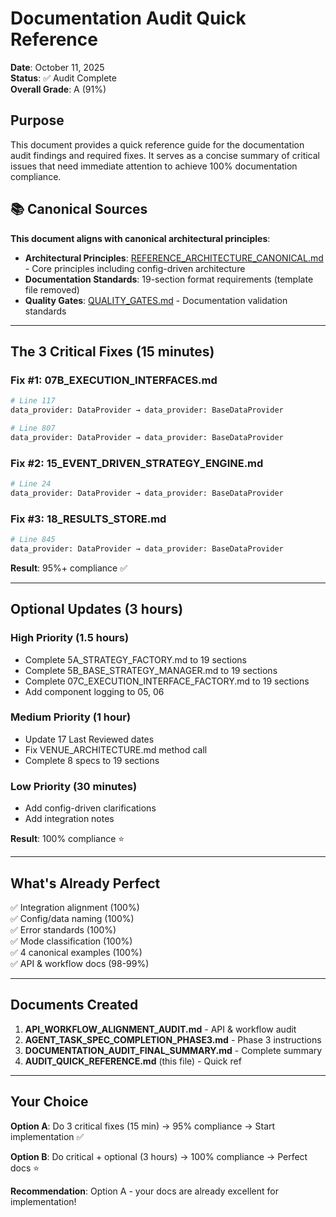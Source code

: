 # Documentation Audit Quick Reference

**Date**: October 11, 2025  
**Status**: ✅ Audit Complete  
**Overall Grade**: A (91%)

## Purpose

This document provides a quick reference guide for the documentation audit findings and required fixes. It serves as a concise summary of critical issues that need immediate attention to achieve 100% documentation compliance.

## 📚 **Canonical Sources**

**This document aligns with canonical architectural principles**:
- **Architectural Principles**: [REFERENCE_ARCHITECTURE_CANONICAL.md](REFERENCE_ARCHITECTURE_CANONICAL.md) - Core principles including config-driven architecture
- **Documentation Standards**: 19-section format requirements (template file removed)
- **Quality Gates**: [QUALITY_GATES.md](QUALITY_GATES.md) - Documentation validation standards

---

## The 3 Critical Fixes (15 minutes)

### Fix #1: 07B_EXECUTION_INTERFACES.md
```bash
# Line 117
data_provider: DataProvider → data_provider: BaseDataProvider

# Line 807
data_provider: DataProvider → data_provider: BaseDataProvider
```

### Fix #2: 15_EVENT_DRIVEN_STRATEGY_ENGINE.md
```bash
# Line 24
data_provider: DataProvider → data_provider: BaseDataProvider
```

### Fix #3: 18_RESULTS_STORE.md
```bash
# Line 845
data_provider: DataProvider → data_provider: BaseDataProvider
```

**Result**: 95%+ compliance ✅

---

## Optional Updates (3 hours)

### High Priority (1.5 hours)
- Complete 5A_STRATEGY_FACTORY.md to 19 sections
- Complete 5B_BASE_STRATEGY_MANAGER.md to 19 sections
- Complete 07C_EXECUTION_INTERFACE_FACTORY.md to 19 sections
- Add component logging to 05, 06

### Medium Priority (1 hour)
- Update 17 Last Reviewed dates
- Fix VENUE_ARCHITECTURE.md method call
- Complete 8 specs to 19 sections

### Low Priority (30 minutes)
- Add config-driven clarifications
- Add integration notes

**Result**: 100% compliance ⭐

---

## What's Already Perfect

✅ Integration alignment (100%)  
✅ Config/data naming (100%)  
✅ Error standards (100%)  
✅ Mode classification (100%)  
✅ 4 canonical examples (100%)  
✅ API & workflow docs (98-99%)

---

## Documents Created

1. **API_WORKFLOW_ALIGNMENT_AUDIT.md** - API & workflow audit
2. **AGENT_TASK_SPEC_COMPLETION_PHASE3.md** - Phase 3 instructions
3. **DOCUMENTATION_AUDIT_FINAL_SUMMARY.md** - Complete summary
4. **AUDIT_QUICK_REFERENCE.md** (this file) - Quick ref

---

## Your Choice

**Option A**: Do 3 critical fixes (15 min) → 95% compliance → Start implementation ✅

**Option B**: Do critical + optional (3 hours) → 100% compliance → Perfect docs ⭐

**Recommendation**: Option A - your docs are already excellent for implementation!

